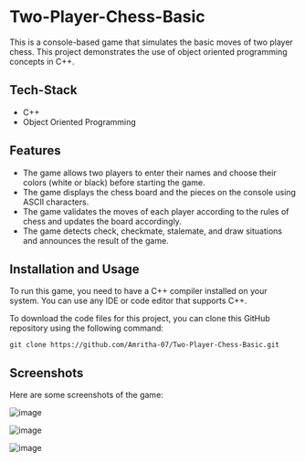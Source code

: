 # Two-Player-Chess-Basic

This is a console-based game that simulates the basic moves of two player chess. 
This project demonstrates the use of object oriented programming concepts in C++.

## Tech-Stack

- C++
- Object Oriented Programming

## Features

- The game allows two players to enter their names and choose their colors (white or black) before starting the game.
- The game displays the chess board and the pieces on the console using ASCII characters.
- The game validates the moves of each player according to the rules of chess and updates the board accordingly.
- The game detects check, checkmate, stalemate, and draw situations and announces the result of the game.

## Installation and Usage

To run this game, you need to have a C++ compiler installed on your system. You can use any IDE or code editor that supports C++.

To download the code files for this project, you can clone this GitHub repository using the following command:

```
git clone https://github.com/Amritha-07/Two-Player-Chess-Basic.git
```

## Screenshots

Here are some screenshots of the game:

![image](https://github.com/Amritha-07/Two-Player-Chess-Basic/assets/74042644/dfb5292d-d365-4204-b831-28de4ec7bca1)

![image](https://github.com/Amritha-07/Two-Player-Chess-Basic/assets/74042644/db36ca96-ae40-460d-b4f3-0399567837b3)

![image](https://github.com/Amritha-07/Two-Player-Chess-Basic/assets/74042644/f97e0e01-3d66-469c-b791-6f4d8fe81b24)
